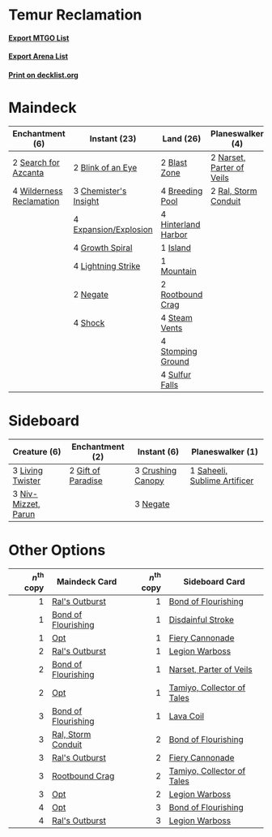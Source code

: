 # Temur Reclamation

#### [Export MTGO List](../collection/Temur%20Reclamation/Temur%20Reclamation.txt)
#### [Export Arena List](../collection/Temur%20Reclamation/Temur%20Reclamation_arena.txt)
#### [Print on decklist.org](http://decklist.org/?deckmain=2%09Blast%20Zone%0A2%09Blink%20of%20an%20Eye%0A4%09Breeding%20Pool%0A3%09Chemister's%20Insight%0A4%09Expansion/Explosion%0A4%09Growth%20Spiral%0A4%09Hinterland%20Harbor%0A1%09Island%0A1%09Lava%20Coil%0A4%09Lightning%20Strike%0A1%09Mountain%0A2%09Narset,%20Parter%20of%20Veils%0A2%09Negate%0A2%09Ral,%20Storm%20Conduit%0A2%09Rootbound%20Crag%0A2%09Search%20for%20Azcanta%0A4%09Shock%0A4%09Steam%20Vents%0A4%09Stomping%20Ground%0A4%09Sulfur%20Falls%0A4%09Wilderness%20Reclamation&deckside=3%09Crushing%20Canopy%0A2%09Gift%20of%20Paradise%0A3%09Living%20Twister%0A3%09Negate%0A3%09Niv-Mizzet,%20Parun%0A1%09Saheeli,%20Sublime%20Artificer)
# Maindeck

|                                          Enchantment (6)                                          |                                          Instant (23)                                          |                                          Land (26)                                           |                                          Planeswalker (4)                                          |                                     Sorcery (1)                                      |
|---------------------------------------------------------------------------------------------------|------------------------------------------------------------------------------------------------|----------------------------------------------------------------------------------------------|----------------------------------------------------------------------------------------------------|--------------------------------------------------------------------------------------|
|2 [Search for Azcanta](http://gatherer.wizards.com/Pages/Card/Details.aspx?multiverseid=435226)    |2 [Blink of an Eye](http://gatherer.wizards.com/Pages/Card/Details.aspx?multiverseid=442934)    |2 [Blast Zone](http://gatherer.wizards.com/Pages/Card/Details.aspx?multiverseid=461171)       |2 [Narset, Parter of Veils](http://gatherer.wizards.com/Pages/Card/Details.aspx?multiverseid=460988)|1 [Lava Coil](http://gatherer.wizards.com/Pages/Card/Details.aspx?multiverseid=452858)|
|4 [Wilderness Reclamation](http://gatherer.wizards.com/Pages/Card/Details.aspx?multiverseid=457293)|3 [Chemister's Insight](http://gatherer.wizards.com/Pages/Card/Details.aspx?multiverseid=452782)|4 [Breeding Pool](http://gatherer.wizards.com/Pages/Card/Details.aspx?multiverseid=97088)     |2 [Ral, Storm Conduit](http://gatherer.wizards.com/Pages/Card/Details.aspx?multiverseid=461138)     |                                                                                      |
|                                                                                                   |4 [Expansion/Explosion](http://gatherer.wizards.com/Pages/Card/Details.aspx?multiverseid=452974)|4 [Hinterland Harbor](http://gatherer.wizards.com/Pages/Card/Details.aspx?multiverseid=443128)|                                                                                                    |                                                                                      |
|                                                                                                   |4 [Growth Spiral](http://gatherer.wizards.com/Pages/Card/Details.aspx?multiverseid=457322)      |1 [Island](http://gatherer.wizards.com/Pages/Card/Details.aspx?multiverseid=439857)           |                                                                                                    |                                                                                      |
|                                                                                                   |4 [Lightning Strike](http://gatherer.wizards.com/Pages/Card/Details.aspx?multiverseid=383299)   |1 [Mountain](http://gatherer.wizards.com/Pages/Card/Details.aspx?multiverseid=439859)         |                                                                                                    |                                                                                      |
|                                                                                                   |2 [Negate](http://gatherer.wizards.com/Pages/Card/Details.aspx?multiverseid=423707)             |2 [Rootbound Crag](http://gatherer.wizards.com/Pages/Card/Details.aspx?multiverseid=420934)   |                                                                                                    |                                                                                      |
|                                                                                                   |4 [Shock](http://gatherer.wizards.com/Pages/Card/Details.aspx?multiverseid=129732)              |4 [Steam Vents](http://gatherer.wizards.com/Pages/Card/Details.aspx?multiverseid=405109)      |                                                                                                    |                                                                                      |
|                                                                                                   |                                                                                                |4 [Stomping Ground](http://gatherer.wizards.com/Pages/Card/Details.aspx?multiverseid=405110)  |                                                                                                    |                                                                                      |
|                                                                                                   |                                                                                                |4 [Sulfur Falls](http://gatherer.wizards.com/Pages/Card/Details.aspx?multiverseid=443135)     |                                                                                                    |                                                                                      |


# Sideboard

|                                         Creature (6)                                         |                                       Enchantment (2)                                       |                                        Instant (6)                                         |                                           Planeswalker (1)                                            |
|----------------------------------------------------------------------------------------------|---------------------------------------------------------------------------------------------|--------------------------------------------------------------------------------------------|-------------------------------------------------------------------------------------------------------|
|3 [Living Twister](http://gatherer.wizards.com/Pages/Card/Details.aspx?multiverseid=461130)   |2 [Gift of Paradise](http://gatherer.wizards.com/Pages/Card/Details.aspx?multiverseid=426869)|3 [Crushing Canopy](http://gatherer.wizards.com/Pages/Card/Details.aspx?multiverseid=452876)|1 [Saheeli, Sublime Artificer](http://gatherer.wizards.com/Pages/Card/Details.aspx?multiverseid=461161)|
|3 [Niv-Mizzet, Parun](http://gatherer.wizards.com/Pages/Card/Details.aspx?multiverseid=452942)|                                                                                             |3 [Negate](http://gatherer.wizards.com/Pages/Card/Details.aspx?multiverseid=423707)         |                                                                                                       |


# Other Options

|*n*<sup>th</sup> copy|                                        Maindeck Card                                         |*n*<sup>th</sup> copy|                                           Sideboard Card                                            |
|--------------------:|----------------------------------------------------------------------------------------------|--------------------:|-----------------------------------------------------------------------------------------------------|
|                    1|[Ral's Outburst](http://gatherer.wizards.com/Pages/Card/Details.aspx?multiverseid=461139)     |                    1|[Bond of Flourishing](http://gatherer.wizards.com/Pages/Card/Details.aspx?multiverseid=461082)       |
|                    1|[Bond of Flourishing](http://gatherer.wizards.com/Pages/Card/Details.aspx?multiverseid=461082)|                    1|[Disdainful Stroke](http://gatherer.wizards.com/Pages/Card/Details.aspx?multiverseid=420705)         |
|                    1|[Opt](http://gatherer.wizards.com/Pages/Card/Details.aspx?multiverseid=442948)                |                    1|[Fiery Cannonade](http://gatherer.wizards.com/Pages/Card/Details.aspx?multiverseid=435297)           |
|                    2|[Ral's Outburst](http://gatherer.wizards.com/Pages/Card/Details.aspx?multiverseid=461139)     |                    1|[Legion Warboss](http://gatherer.wizards.com/Pages/Card/Details.aspx?multiverseid=452859)            |
|                    2|[Bond of Flourishing](http://gatherer.wizards.com/Pages/Card/Details.aspx?multiverseid=461082)|                    1|[Narset, Parter of Veils](http://gatherer.wizards.com/Pages/Card/Details.aspx?multiverseid=460988)   |
|                    2|[Opt](http://gatherer.wizards.com/Pages/Card/Details.aspx?multiverseid=442948)                |                    1|[Tamiyo, Collector of Tales](http://gatherer.wizards.com/Pages/Card/Details.aspx?multiverseid=461147)|
|                    3|[Bond of Flourishing](http://gatherer.wizards.com/Pages/Card/Details.aspx?multiverseid=461082)|                    1|[Lava Coil](http://gatherer.wizards.com/Pages/Card/Details.aspx?multiverseid=452858)                 |
|                    3|[Ral, Storm Conduit](http://gatherer.wizards.com/Pages/Card/Details.aspx?multiverseid=461138) |                    2|[Bond of Flourishing](http://gatherer.wizards.com/Pages/Card/Details.aspx?multiverseid=461082)       |
|                    3|[Ral's Outburst](http://gatherer.wizards.com/Pages/Card/Details.aspx?multiverseid=461139)     |                    2|[Fiery Cannonade](http://gatherer.wizards.com/Pages/Card/Details.aspx?multiverseid=435297)           |
|                    3|[Rootbound Crag](http://gatherer.wizards.com/Pages/Card/Details.aspx?multiverseid=420934)     |                    2|[Tamiyo, Collector of Tales](http://gatherer.wizards.com/Pages/Card/Details.aspx?multiverseid=461147)|
|                    3|[Opt](http://gatherer.wizards.com/Pages/Card/Details.aspx?multiverseid=442948)                |                    2|[Legion Warboss](http://gatherer.wizards.com/Pages/Card/Details.aspx?multiverseid=452859)            |
|                    4|[Opt](http://gatherer.wizards.com/Pages/Card/Details.aspx?multiverseid=442948)                |                    3|[Bond of Flourishing](http://gatherer.wizards.com/Pages/Card/Details.aspx?multiverseid=461082)       |
|                    4|[Ral's Outburst](http://gatherer.wizards.com/Pages/Card/Details.aspx?multiverseid=461139)     |                    3|[Legion Warboss](http://gatherer.wizards.com/Pages/Card/Details.aspx?multiverseid=452859)            |

